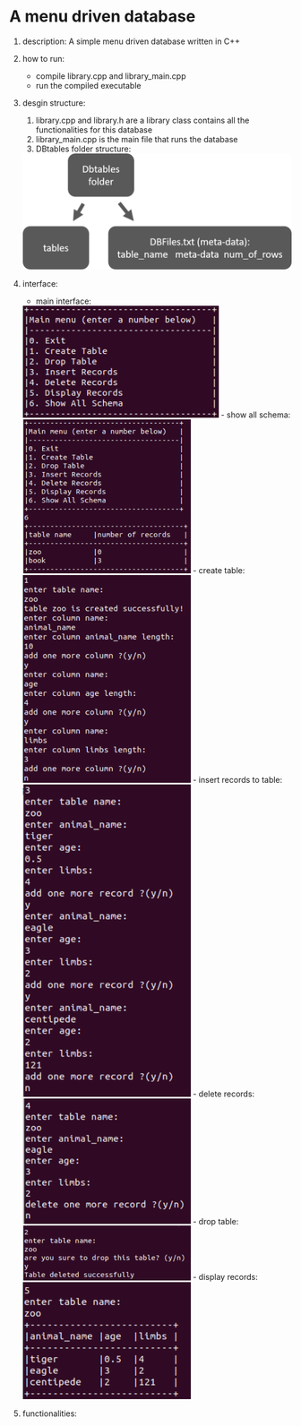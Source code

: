 # A menu driven database

1. description: A simple menu driven database written in C++

2. how to run:
    - compile library.cpp and library_main.cpp
    - run the compiled executable

3. desgin structure:
    1. library.cpp and library.h are a library class contains all the functionalities for this database
    2. library_main.cpp is the main file that runs the database
    3. DBtables folder structure:
    <img src="https://github.com/Shutong-Song/menu_driven-database/blob/media/menu_driven-database.png?raw=true" width="500">
  

4. interface:
    - main interface: <br>
    <img src="https://github.com/Shutong-Song/menu_driven-database/blob/media/main.png?raw=true" width="350">
    - show all schema: <br>
    <img src="https://github.com/Shutong-Song/menu_driven-database/blob/media/showSchema.png?raw=true" width="300">
    - create table: <br>
    <img src="https://github.com/Shutong-Song/menu_driven-database/blob/media/createTable.png?raw=true" width="300">
    - insert records to table: <br>
    <img src="https://github.com/Shutong-Song/menu_driven-database/blob/media/insertRecords.png?raw=true" width="300">
    - delete records: <br>
    <img src="https://github.com/Shutong-Song/menu_driven-database/blob/media/deleteRecords.png?raw=true" width="300">
    - drop table: <br>
    <img src="https://github.com/Shutong-Song/menu_driven-database/blob/media/dropTable.png?raw=true" width="300">
    - display records: <br>
    <img src="https://github.com/Shutong-Song/menu_driven-database/blob/media/displayRecords.png?raw=true" width="300">
5. functionalities:
